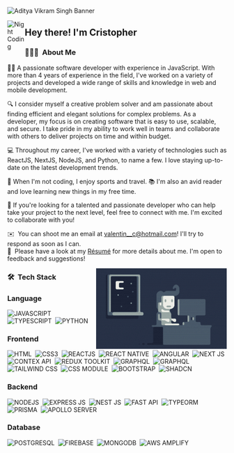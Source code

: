 ![Aditya Vikram Singh Banner](https://pbs.twimg.com/profile_banners/1174564255993147393/1692633609/1500x500)

<img alt="Night Coding" src="./assets/Hand%20Wave.gif" width='40' align="left"/><h2>Hey there! I'm Cristopher</h2>

<!-- ## 👋 &nbsp;Hey there! I'm Aditya -->

### 👨🏻‍💻 &nbsp;About Me

👨‍💻 A passionate software developer with experience in JavaScript. With more than 4 years of experience in the field, I've worked on a variety of projects and developed a wide range of skills and knowledge in web and mobile development.

🔍 I consider myself a creative problem solver and am passionate about finding efficient and elegant solutions for complex problems. As a developer, my focus is on creating software that is easy to use, scalable, and secure. I take pride in my ability to work well in teams and collaborate with others to deliver projects on time and within budget.

💻 Throughout my career, I've worked with a variety of technologies such as ReactJS, NextJS, NodeJS, and Python, to name a few. I love staying up-to-date on the latest development trends.

🏀 When I'm not coding, I enjoy sports and travel. 📚 I'm also an avid reader and love learning new things in my free time.

🚀 If you're looking for a talented and passionate developer who can help take your project to the next level, feel free to connect with me. I'm excited to collaborate with you!

✉️ &nbsp;You can shoot me an email at valentin__c@hotmail.com! I'll try to respond as soon as I can.\
📄 &nbsp;Please have a look at my [Résumé](https://docs.google.com/document/d/1OsO-2urVdJwWBn8jX3JT7RsPyYmNgyxHaAa026qA_DY/edit?usp=sharing) for more details about me. I'm open to feedback and suggestions!

<img alt="Night Coding" src="https://raw.githubusercontent.com/AVS1508/AVS1508/master/assets/Night-Coding.gif" align="right"/>

### 🛠 &nbsp;Tech Stack

### Language
![JAVASCRIPT](https://img.shields.io/badge/-JAVASCRIPT-05122A?style=flat&logo=javascript)&nbsp;
![TYPESCRIPT](https://img.shields.io/badge/-TYPESCRIPT-05122A?style=flat&logo=typescript)&nbsp;
![PYTHON](https://img.shields.io/badge/-PYTHON-05122A?style=flat&logo=python)&nbsp;

### Frontend
![HTML](https://img.shields.io/badge/-HTML-05122A?style=flat&logo=html5)&nbsp;
![CSS3](https://img.shields.io/badge/-CSS3-05122A?style=flat&logo=css3)&nbsp;
![REACTJS](https://img.shields.io/badge/-REACT%20JS-05122A?style=flat&logo=react)&nbsp;
![REACT NATIVE](https://img.shields.io/badge/-REACT%20NATIVE-05122A?style=flat&logo=react)&nbsp;
![ANGULAR](https://img.shields.io/badge/-ANGULAR-05122A?style=flat&logo=angularjs)&nbsp;
![NEXT JS](https://img.shields.io/badge/-NEXT%20JS-05122A?style=flat&logo=next)&nbsp;
![CONTEX API](https://img.shields.io/badge/-CONTEX%20API-05122A?style=flat&logo=contexapi)&nbsp;
![REDUX TOOLKIT](https://img.shields.io/badge/-REDUX%20TOOLKIT-05122A?style=flat&logo=redux)&nbsp;
![GRAPHQL](https://img.shields.io/badge/-GRAPHQL-05122A?style=flat&logo=graphql)&nbsp;
![GRAPHQL](https://img.shields.io/badge/-MUI-05122A?style=flat&logo=mui)&nbsp;
![TAILWIND CSS](https://img.shields.io/badge/-TAILWINDCSS-05122A?style=flat&logo=tailwindcss)&nbsp;
![CSS MODULE](https://img.shields.io/badge/-CSS%20MODULE-05122A?style=flat&logo=cssmodule)&nbsp;
![BOOTSTRAP](https://img.shields.io/badge/-BOOTSTRAP5-05122A?style=flat&logo=bootstrap)&nbsp;
![SHADCN](https://img.shields.io/badge/-SHADCN-05122A?style=flat&logo=shadcn)&nbsp;

### Backend
![NODEJS](https://img.shields.io/badge/-NODE%20JS-05122A?style=flat&logo=node)&nbsp;
![EXPRESS JS](https://img.shields.io/badge/-EXPRESS%20JS-05122A?style=flat&logo=express)&nbsp;
![NEST JS](https://img.shields.io/badge/-NEST%20JS-05122A?style=flat&logo=nest)&nbsp;
![FAST API](https://img.shields.io/badge/-FAST%20API-05122A?style=flat&logo=fastapi)&nbsp;
![TYPEORM](https://img.shields.io/badge/-TYPEORM-05122A?style=flat&logo=type)&nbsp;
![PRISMA](https://img.shields.io/badge/-PRISMA-05122A?style=flat&logo=prisma)&nbsp;
![APOLLO SERVER](https://img.shields.io/badge/-APOLLO%20SERVER-05122A?style=flat&logo=apollo)&nbsp;

### Database
![POSTGRESQL](https://img.shields.io/badge/-POSTGRESQL-05122A?style=flat&logo=postgresql)&nbsp;
![FIREBASE](https://img.shields.io/badge/-FIREBASE-05122A?style=flat&logo=firebase)&nbsp;
![MONGODB](https://img.shields.io/badge/-MONGO%20DB-05122A?style=flat&logo=mongodb)&nbsp;
![AWS AMPLIFY](https://img.shields.io/badge/-AWS%20AMPLIFY-05122A?style=flat&logo=awsamplify)&nbsp;




